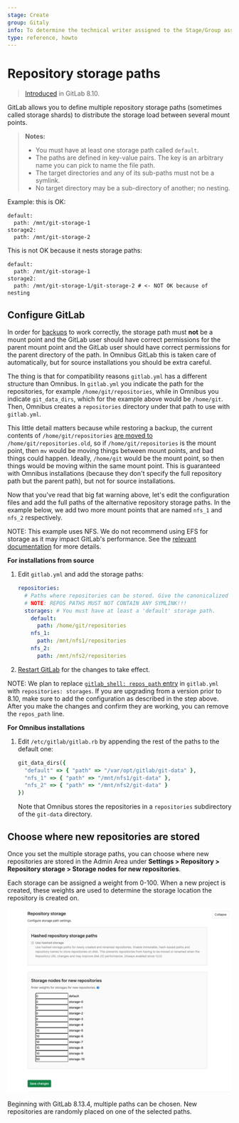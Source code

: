 ```yaml
---
stage: Create
group: Gitaly
info: To determine the technical writer assigned to the Stage/Group associated with this page, see https://about.gitlab.com/handbook/engineering/ux/technical-writing/#assignments
type: reference, howto
---
```


# Repository storage paths

> [Introduced](https://gitlab.com/gitlab-org/gitlab-foss/-/merge_requests/4578) in GitLab 8.10.

GitLab allows you to define multiple repository storage paths (sometimes called
storage shards) to distribute the storage load between several mount points.

> **Notes:**
>
> - You must have at least one storage path called `default`.
> - The paths are defined in key-value pairs. The key is an arbitrary name you
>   can pick to name the file path.
> - The target directories and any of its sub-paths must not be a symlink.
> - No target directory may be a sub-directory of another; no nesting.

Example: this is OK:

```plaintext
default:
  path: /mnt/git-storage-1
storage2:
  path: /mnt/git-storage-2
```

This is not OK because it nests storage paths:

```plaintext
default:
  path: /mnt/git-storage-1
storage2:
  path: /mnt/git-storage-1/git-storage-2 # <- NOT OK because of nesting
```

## Configure GitLab

In order for [backups](../raketasks/backup_restore.md) to work correctly, the storage path must **not** be a
mount point and the GitLab user should have correct permissions for the parent
mount point and the GitLab user should have correct permissions for the parent
directory of the path. In Omnibus GitLab this is taken care of automatically,
but for source installations you should be extra careful.

The thing is that for compatibility reasons `gitlab.yml` has a different
structure than Omnibus. In `gitlab.yml` you indicate the path for the
repositories, for example `/home/git/repositories`, while in Omnibus you
indicate `git_data_dirs`, which for the example above would be `/home/git`.
Then, Omnibus creates a `repositories` directory under that path to use with
`gitlab.yml`.

This little detail matters because while restoring a backup, the current
contents of `/home/git/repositories` [are moved to](https://gitlab.com/gitlab-org/gitlab/blob/033e5423a2594e08a7ebcd2379bd2331f4c39032/lib/backup/repository.rb#L54-56) `/home/git/repositories.old`,
so if `/home/git/repositories` is the mount point, then `mv` would be moving
things between mount points, and bad things could happen. Ideally,
`/home/git` would be the mount point, so then things would be moving within the
same mount point. This is guaranteed with Omnibus installations (because they
don't specify the full repository path but the parent path), but not for source
installations.

Now that you've read that big fat warning above, let's edit the configuration
files and add the full paths of the alternative repository storage paths. In
the example below, we add two more mount points that are named `nfs_1` and `nfs_2`
respectively.

NOTE:
This example uses NFS. We do not recommend using EFS for storage as it may impact GitLab's performance. See the [relevant documentation](nfs.md#avoid-using-awss-elastic-file-system-efs) for more details.

**For installations from source**

1. Edit `gitlab.yml` and add the storage paths:

   ```yaml
   repositories:
     # Paths where repositories can be stored. Give the canonicalized absolute pathname.
     # NOTE: REPOS PATHS MUST NOT CONTAIN ANY SYMLINK!!!
     storages: # You must have at least a 'default' storage path.
       default:
         path: /home/git/repositories
       nfs_1:
         path: /mnt/nfs1/repositories
       nfs_2:
         path: /mnt/nfs2/repositories
   ```

1. [Restart GitLab](restart_gitlab.md#installations-from-source) for the changes to take effect.

NOTE:
We plan to replace [`gitlab_shell: repos_path` entry](https://gitlab.com/gitlab-org/gitlab-foss/-/blob/8-9-stable/config/gitlab.yml.example#L457) in `gitlab.yml` with `repositories: storages`. If you
are upgrading from a version prior to 8.10, make sure to add the configuration
as described in the step above. After you make the changes and confirm they are
working, you can remove the `repos_path` line.

**For Omnibus installations**

1. Edit `/etc/gitlab/gitlab.rb` by appending the rest of the paths to the
   default one:

   ```ruby
   git_data_dirs({
     "default" => { "path" => "/var/opt/gitlab/git-data" },
     "nfs_1" => { "path" => "/mnt/nfs1/git-data" },
     "nfs_2" => { "path" => "/mnt/nfs2/git-data" }
   })
   ```

   Note that Omnibus stores the repositories in a `repositories` subdirectory
   of the `git-data` directory.

## Choose where new repositories are stored

Once you set the multiple storage paths, you can choose where new repositories
are stored in the Admin Area under **Settings > Repository > Repository storage > Storage nodes for new repositories**.

Each storage can be assigned a weight from 0-100. When a new project is created, these
weights are used to determine the storage location the repository is created on.

![Choose repository storage path in Admin Area](img/repository_storages_admin_ui_v13_1.png)

Beginning with GitLab 8.13.4, multiple paths can be chosen. New repositories
are randomly placed on one of the selected paths.
